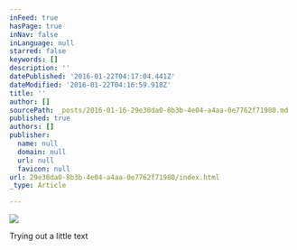```yaml
---
inFeed: true
hasPage: true
inNav: false
inLanguage: null
starred: false
keywords: []
description: ''
datePublished: '2016-01-22T04:17:04.441Z'
dateModified: '2016-01-22T04:16:59.918Z'
title: ''
author: []
sourcePath: _posts/2016-01-16-29e38da0-8b3b-4e04-a4aa-0e7762f71980.md
published: true
authors: []
publisher:
  name: null
  domain: null
  url: null
  favicon: null
url: 29e38da0-8b3b-4e04-a4aa-0e7762f71980/index.html
_type: Article

---
```

![](https://the-grid-user-content.s3-us-west-2.amazonaws.com/97a4e7e3-693c-4985-84b7-155887801dcf.JPG)

Trying out a little text